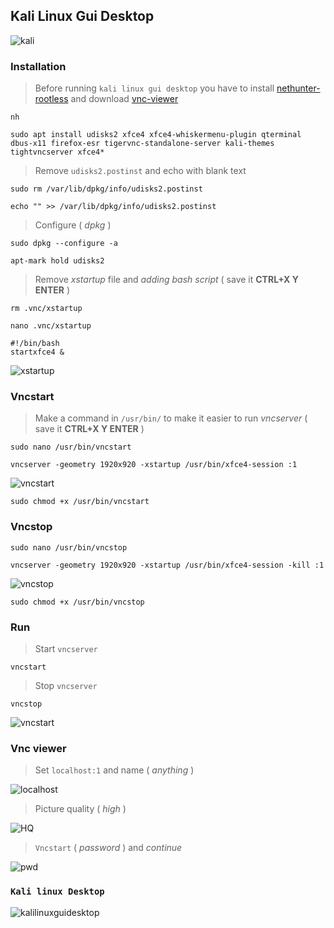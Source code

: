 ## Kali Linux Gui Desktop
![kali](https://www.unixmen.com/wp-content/uploads/2015/11/Kali_Linux_Logo.png)

### Installation

> Before running `kali linux gui desktop` you have to install [nethunter-rootless](../nethunter-rootless) and download [vnc-viewer](https://play.google.com/store/apps/details?id=com.realvnc.viewer.android)  

```
nh
```
```
sudo apt install udisks2 xfce4 xfce4-whiskermenu-plugin qterminal dbus-x11 firefox-esr tigervnc-standalone-server kali-themes tightvncserver xfce4*
```

> Remove `udisks2.postinst` and echo with blank text
```
sudo rm /var/lib/dpkg/info/udisks2.postinst
```
```
echo "" >> /var/lib/dpkg/info/udisks2.postinst
```

> Configure ( _dpkg_ )
```
sudo dpkg --configure -a
```
```
apt-mark hold udisks2
```

> Remove _xstartup_ file and _adding bash script_ ( save it __CTRL+X Y ENTER__ )
```
rm .vnc/xstartup
```
```
nano .vnc/xstartup
```

```
#!/bin/bash
startxfce4 &
```

![xstartup](https://i.ibb.co/8Y2RMD7/xstartup.jpg)

### Vncstart

> Make a command in `/usr/bin/` to make it easier to run _vncserver_ ( save it __CTRL+X Y ENTER__ )

```
sudo nano /usr/bin/vncstart
```

```
vncserver -geometry 1920x920 -xstartup /usr/bin/xfce4-session :1
```

![vncstart](https://i.ibb.co/xjWv5j4/vncstart.jpg)

```
sudo chmod +x /usr/bin/vncstart
```

### Vncstop

```
sudo nano /usr/bin/vncstop
```

```
vncserver -geometry 1920x920 -xstartup /usr/bin/xfce4-session -kill :1
```

![vncstop](https://i.ibb.co/k2ZRYK6/vncstop.jpg)

```
sudo chmod +x /usr/bin/vncstop
```

### Run

> Start `vncserver`

```
vncstart
```

> Stop `vncserver`

```
vncstop
```

![vncstart](https://i.ibb.co/7XV7P60/vncstart.jpg)

### Vnc viewer

> Set `localhost:1` and name ( _anything_ )

![localhost](https://i.ibb.co/MMycL11/lhost.jpg)

> Picture quality ( _high_ )

![HQ](https://i.ibb.co/FVjX5JF/hq.jpg)

> `Vncstart` ( _password_ ) and _continue_

![pwd](https://i.ibb.co/5kW182p/pwd.jpg)

### `Kali linux Desktop`

![kalilinuxguidesktop](https://i.ibb.co/61K0Lck/kali-linux-gui-desktop.jpg)
